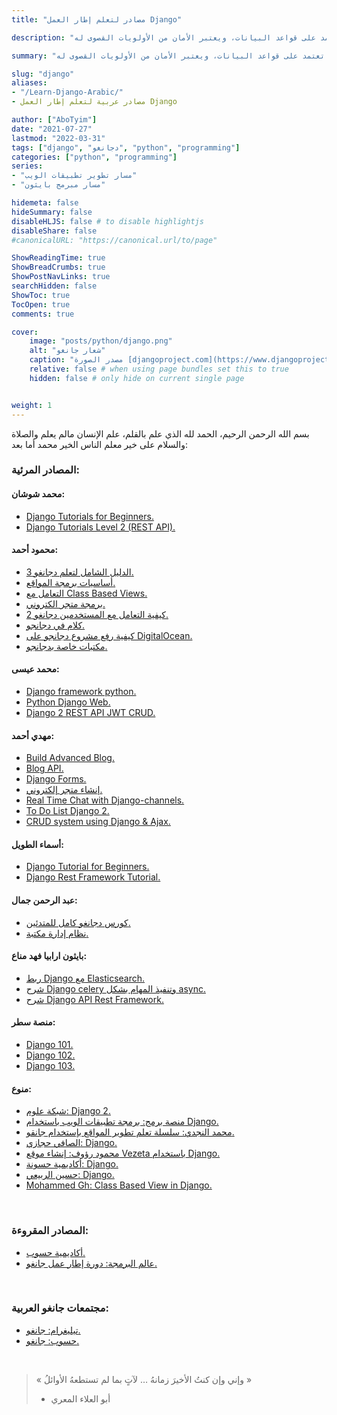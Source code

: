 ```yaml
---
title: "مصادر لتعلم إطار العمل Django"

description: "هو إطار عمل ويب حر ومفتوح المصدر، كتب بلغة البرمجة بايثون، يهدف لتسهيل عملية تطوير مواقع الويب التي تعتمد على قواعد البيانات، ويعتبر الأمان من الأولويات القصوى له."

summary: "هو إطار عمل ويب حر ومفتوح المصدر، كتب بلغة البرمجة بايثون، يهدف لتسهيل عملية تطوير مواقع الويب التي تعتمد على قواعد البيانات، ويعتبر الأمان من الأولويات القصوى له."

slug: "django"
aliases: 
- "/Learn-Django-Arabic/"
- مصادر عربية لتعلم إطار العمل Django

author: ["AboTyim"]
date: "2021-07-27"
lastmod: "2022-03-31"
tags: ["django", "دجانغو", "python", "programming"]
categories: ["python", "programming"]
series: 
- "مسار تطوير تطبيقات الويب"
- "مسار مبرمج بايثون"

hidemeta: false
hideSummary: false
disableHLJS: false # to disable highlightjs
disableShare: false
#canonicalURL: "https://canonical.url/to/page"

ShowReadingTime: true
ShowBreadCrumbs: true
ShowPostNavLinks: true
searchHidden: false
ShowToc: true
TocOpen: true
comments: true

cover:
    image: "posts/python/django.png"
    alt: "شعار جانغو"
    caption: "مصدر الصورة [djangoproject.com](https://www.djangoproject.com/community/logos/)"
    relative: false # when using page bundles set this to true
    hidden: false # only hide on current single page


weight: 1
---
```




بسم الله الرحمن الرحيم، الحمد لله الذي علم بالقلم، علم الإنسان مالم يعلم والصلاة والسلام على خير معلم الناس الخير محمد أما بعد:



### المصادر المرئية:

#### محمد شوشان:

- [Django Tutorials for Beginners.](https://www.youtube.com/playlist?list=PLnzqK5HvcpwT8CbcwHMZkjlmN1BdbOBWB)
- [Django Tutorials Level 2 (REST API).](https://www.youtube.com/playlist?list=PLnzqK5HvcpwRCqH9qJSM67ZPBC7MD1Pa3)



#### محمود أحمد:

- [الدليل الشامل لتعلم دجانغو 3.](https://www.youtube.com/playlist?list=PLtGOJcWqvbqfv9yQelR4HETqU35alUoW6)
- [أساسيات برمجة المواقع.](https://www.youtube.com/playlist?list=PLtGOJcWqvbqfio_BvIw_sLqHCUQ5XPpyZ)
- [التعامل مع Class Based Views.](https://www.youtube.com/playlist?list=PLtGOJcWqvbqc3cbs0cpSrr1jiGgSbjlik)
- [برمجة متجر الكتروني.](https://www.youtube.com/playlist?list=PLtGOJcWqvbqdSdcHeukSUJKxiUpELCnFg)
- [كيفية التعامل مع المستخدمين دجانغو 2.](https://www.youtube.com/playlist?list=PLtGOJcWqvbqfm1KN_9qc7vpn5e9XwP9U3)
- [كلام في دجانجو.](https://www.youtube.com/playlist?list=PLtGOJcWqvbqcq6ExuyRT0SNw8iKopFpV1)
- [كيفية رفع مشروع دجانجو على DigitalOcean.](https://www.youtube.com/playlist?list=PLtGOJcWqvbqeVCY78dcKJFXItin0BEujT)
- [مكتبات خاصة بدجانجو.](https://code4learn.teachable.com/p/d4a3d7)



#### محمد عيسى:

- [Django framework python.](https://www.youtube.com/playlist?list=PLMYF6NkLrdN_5wAJRbEoQYl62-qM3aB8t)
- [Python Django Web.](https://www.youtube.com/playlist?list=PLMYF6NkLrdN9JJ7r0APq7O87gucjYWRfD)
- [Django 2 REST API JWT CRUD.](https://www.youtube.com/playlist?list=PLMYF6NkLrdN_8KPztmgiAZpsNfXJcI-v5)



#### مهدي أحمد:

- [Build Advanced Blog.](https://www.youtube.com/playlist?list=PLl7A6RG4XKeYpg51JOvlf-Znj78i_V_n_)
- [Blog API.](https://www.youtube.com/playlist?list=PLl7A6RG4XKeYrNzeF48o-z53DA14JZ-d9)
- [Django Forms.](https://www.youtube.com/playlist?list=PLl7A6RG4XKeaLJsAmb5O2F2T-QDxPc7Ut)
- [إنشاء متجر إلكتروني.](https://www.youtube.com/playlist?list=PLl7A6RG4XKebUJtwiOm7Yso5HgN3jC8Ll)
- [Real Time Chat with Django-channels.](https://www.youtube.com/playlist?list=PLl7A6RG4XKeYoiobPZmO7HtIoFBt6hV0O)
- [To Do List Django 2.](https://www.youtube.com/playlist?list=PLl7A6RG4XKeZfwfZ9QMb1XlTgwmTrxQBK)
- [CRUD system using Django & Ajax.](https://www.youtube.com/playlist?list=PLl7A6RG4XKeZgn0-oUs8khsXTTRhI9xoN)



#### أسماء الطويل:

- [Django Tutorial for Beginners.](https://www.youtube.com/playlist?list=PL2z1gXAKH9c3XUn2HYMWRbAon4z6AQ4CL)
- [Django Rest Framework Tutorial.](https://www.youtube.com/playlist?list=PL2z1gXAKH9c3dglbz0tvLqJTJPVPgjW1x)



#### عبد الرحمن جمال:

- [كورس دجانغو كامل للمتدئين.](https://www.youtube.com/playlist?list=PLknwEmKsW8OtK_n48UOuYGxJPbSFrICxm)
- [نظام إدارة مكتبة.](https://www.youtube.com/playlist?list=PLknwEmKsW8Ot_JCzFaQ_XenaOe99VFmcM)



#### بايثون ارابيا فهد مناع:

- [ربط Django مع Elasticsearch.](https://www.youtube.com/playlist?list=PLXqhO5lRtxJWk_u_N01Jjrm9y2_60cjOB)
- [شرح Django celery وتنفيذ المهام بشكل async.](https://www.youtube.com/watch?v=XZ69ExZKjcI)
- [شرح Django API Rest Framework.](https://www.youtube.com/playlist?list=PLXqhO5lRtxJV6oWcW2vlPHRzRFF6gVvc3)



#### منصة سطر:

- [Django 101.](https://satr.codes/course/FymypsKhJJ/view)
- [Django 102.](https://satr.codes/course/wxLyJSBxeg/view)
- [Django 103.](https://satr.codes/course/MQnYIOzjAY/view)



#### منوع:

- [شبكة علوم: Django 2.](https://www.youtube.com/playlist?list=PLTcPeoMjkuCxoyflbe4AuNWMZWulKVbr4)
- [منصة برمج: برمجة تطبيقات الويب باستخدام Django.](https://app.barmej.com/%D8%A8%D8%B1%D9%85%D8%AC%D8%A9-%D8%AA%D8%B7%D8%A8%D9%8A%D9%82%D8%A7%D8%AA-%D8%A7%D9%84%D9%88%D9%8A%D8%A8-%D8%A8%D8%A7%D8%B3%D8%AA%D8%AE%D8%AF%D8%A7%D9%85-Django)
- [محمد النجدي: سلسلة تعلم تطوير المواقع بإستخدام جانقو.](https://www.youtube.com/watch?v=kv0k2d75a3s&list=PLnznAJG6RAI8egZJ6lR5tuWgNmrRp4DJd)
- [الصافي حجازي: Django.](https://www.youtube.com/playlist?list=PLdZYzC8fohEKjuYyvITqYc2vL0lAWRvhs)
- [محمود رؤوف: إنشاء موقع Vezeta باستخدام Django.](https://www.youtube.com/playlist?list=PLUgHGaXGKJGn6A_NLDGG4B5AZ-ZexVsPn)
- [أكاديمية حسونة: Django.](https://www.youtube.com/playlist?list=PLHIfW1KZRIfnYEkYsNi5XJLI57OWMKBjM)
- [حسين الربيعي: Django.](https://www.youtube.com/playlist?list=PLF8OvnCBlEY3VqZkeKeyVdJ_J1Ek0ECbs)
- [Mohammed Gh: Class Based View in Django.](https://www.youtube.com/playlist?list=PLDCTk1kTFRGingAiwV8N56d5mDhlBabdd)



<br>

### المصادر المقروءة:

- [أكاديمية حسوب.](https://academy.hsoub.com/programming/python/django/)
- [عالم البرمجة: دورة إطار عمل جانغو.](https://3alam.pro/albader/series/django)



<br>

### مجتمعات جانغو العربية:

- [تيليغرام: جانغو.](https://t.me/DjangoPython)
- [حسوب: جانغو.](https://io.hsoub.com/django)



<br>

> « وإني وإن كنتُ الأخيرَ زمانهُ … لآتٍ بما لم تستطعهُ الأوائلُ »
>
> * أبو العلاء المعري